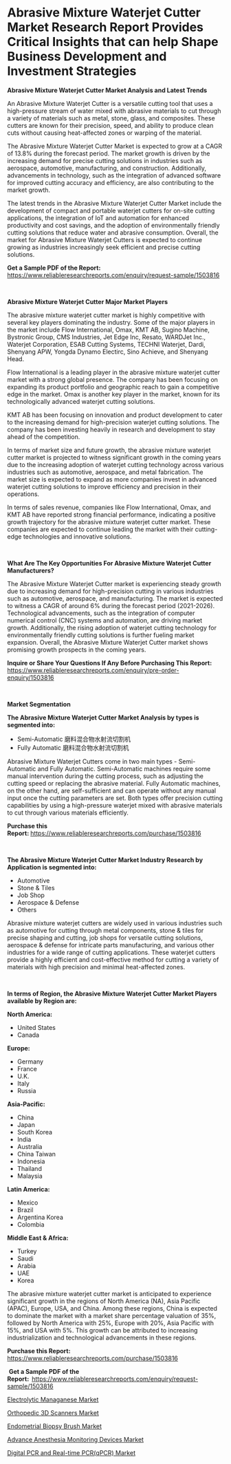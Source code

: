 <p><h1>Abrasive Mixture Waterjet Cutter Market Research Report Provides Critical Insights that can help Shape Business Development and Investment Strategies</h1></p><p><strong>Abrasive Mixture Waterjet Cutter Market Analysis and Latest Trends</strong></p>
<p><p>An Abrasive Mixture Waterjet Cutter is a versatile cutting tool that uses a high-pressure stream of water mixed with abrasive materials to cut through a variety of materials such as metal, stone, glass, and composites. These cutters are known for their precision, speed, and ability to produce clean cuts without causing heat-affected zones or warping of the material.</p><p>The Abrasive Mixture Waterjet Cutter Market is expected to grow at a CAGR of 13.8% during the forecast period. The market growth is driven by the increasing demand for precise cutting solutions in industries such as aerospace, automotive, manufacturing, and construction. Additionally, advancements in technology, such as the integration of advanced software for improved cutting accuracy and efficiency, are also contributing to the market growth.</p><p>The latest trends in the Abrasive Mixture Waterjet Cutter Market include the development of compact and portable waterjet cutters for on-site cutting applications, the integration of IoT and automation for enhanced productivity and cost savings, and the adoption of environmentally friendly cutting solutions that reduce water and abrasive consumption. Overall, the market for Abrasive Mixture Waterjet Cutters is expected to continue growing as industries increasingly seek efficient and precise cutting solutions.</p></p>
<p><strong>Get a Sample PDF of the Report:&nbsp;</strong> <a href="https://www.reliableresearchreports.com/enquiry/request-sample/1503816">https://www.reliableresearchreports.com/enquiry/request-sample/1503816</a></p>
<p>&nbsp;</p>
<p><strong>Abrasive Mixture Waterjet Cutter Major Market Players</strong></p>
<p><p>The abrasive mixture waterjet cutter market is highly competitive with several key players dominating the industry. Some of the major players in the market include Flow International, Omax, KMT AB, Sugino Machine, Bystronic Group, CMS Industries, Jet Edge Inc, Resato, WARDJet Inc., Waterjet Corporation, ESAB Cutting Systems, TECHNI Waterjet, Dardi, Shenyang APW, Yongda Dynamo Electirc, Sino Achieve, and Shenyang Head.</p><p>Flow International is a leading player in the abrasive mixture waterjet cutter market with a strong global presence. The company has been focusing on expanding its product portfolio and geographic reach to gain a competitive edge in the market. Omax is another key player in the market, known for its technologically advanced waterjet cutting solutions.</p><p>KMT AB has been focusing on innovation and product development to cater to the increasing demand for high-precision waterjet cutting solutions. The company has been investing heavily in research and development to stay ahead of the competition.</p><p>In terms of market size and future growth, the abrasive mixture waterjet cutter market is projected to witness significant growth in the coming years due to the increasing adoption of waterjet cutting technology across various industries such as automotive, aerospace, and metal fabrication. The market size is expected to expand as more companies invest in advanced waterjet cutting solutions to improve efficiency and precision in their operations.</p><p>In terms of sales revenue, companies like Flow International, Omax, and KMT AB have reported strong financial performance, indicating a positive growth trajectory for the abrasive mixture waterjet cutter market. These companies are expected to continue leading the market with their cutting-edge technologies and innovative solutions.</p></p>
<p>&nbsp;</p>
<p><strong>What Are The Key Opportunities For Abrasive Mixture Waterjet Cutter Manufacturers?</strong></p>
<p><p>The Abrasive Mixture Waterjet Cutter market is experiencing steady growth due to increasing demand for high-precision cutting in various industries such as automotive, aerospace, and manufacturing. The market is expected to witness a CAGR of around 6% during the forecast period (2021-2026). Technological advancements, such as the integration of computer numerical control (CNC) systems and automation, are driving market growth. Additionally, the rising adoption of waterjet cutting technology for environmentally friendly cutting solutions is further fueling market expansion. Overall, the Abrasive Mixture Waterjet Cutter market shows promising growth prospects in the coming years.</p></p>
<p><strong>Inquire or Share Your Questions If Any Before Purchasing This Report:</strong> <a href="https://www.reliableresearchreports.com/enquiry/pre-order-enquiry/1503816">https://www.reliableresearchreports.com/enquiry/pre-order-enquiry/1503816</a></p>
<p>&nbsp;</p>
<p><strong>Market Segmentation</strong></p>
<p><strong>The Abrasive Mixture Waterjet Cutter Market Analysis by types is segmented into:</strong></p>
<p><ul><li>Semi-Automatic 磨料混合物水射流切割机</li><li>Fully Automatic 磨料混合物水射流切割机</li></ul></p>
<p><p>Abrasive Mixture Waterjet Cutters come in two main types - Semi-Automatic and Fully Automatic. Semi-Automatic machines require some manual intervention during the cutting process, such as adjusting the cutting speed or replacing the abrasive material. Fully Automatic machines, on the other hand, are self-sufficient and can operate without any manual input once the cutting parameters are set. Both types offer precision cutting capabilities by using a high-pressure waterjet mixed with abrasive materials to cut through various materials efficiently.</p></p>
<p><strong>Purchase this Report:&nbsp;</strong><a href="https://www.reliableresearchreports.com/purchase/1503816">https://www.reliableresearchreports.com/purchase/1503816</a></p>
<p>&nbsp;</p>
<p><strong>The Abrasive Mixture Waterjet Cutter Market Industry Research by Application is segmented into:</strong></p>
<p><ul><li>Automotive</li><li>Stone & Tiles</li><li>Job Shop</li><li>Aerospace & Defense</li><li>Others</li></ul></p>
<p><p>Abrasive mixture waterjet cutters are widely used in various industries such as automotive for cutting through metal components, stone & tiles for precise shaping and cutting, job shops for versatile cutting solutions, aerospace & defense for intricate parts manufacturing, and various other industries for a wide range of cutting applications. These waterjet cutters provide a highly efficient and cost-effective method for cutting a variety of materials with high precision and minimal heat-affected zones.</p></p>
<p>&nbsp;</p>
<p><strong>In terms of Region, the Abrasive Mixture Waterjet Cutter Market Players available by Region are:</strong></p>
<p>
    <p> <strong> North America: </strong>
        <ul>
            <li>United States</li>
            <li>Canada</li>
        </ul>
        </p> 
    <p> <strong> Europe: </strong>
        <ul>
            <li>Germany</li>
            <li>France</li>
            <li>U.K.</li>
            <li>Italy</li>
            <li>Russia</li>
        </ul>
        </p> 
    <p> <strong> Asia-Pacific: </strong>
        <ul>
            <li>China</li>
            <li>Japan</li>
            <li>South Korea</li>
            <li>India</li>
            <li>Australia</li>
            <li>China Taiwan</li>
            <li>Indonesia</li>
            <li>Thailand</li>
            <li>Malaysia</li>
        </ul>
        </p> 
    <p> <strong> Latin America: </strong>
        <ul>
            <li>Mexico</li>
            <li>Brazil</li>
            <li>Argentina Korea</li>
            <li>Colombia</li>
        </ul>
        </p> 
    <p> <strong> Middle East & Africa: </strong>
        <ul>
            <li>Turkey</li>
            <li>Saudi</li>
            <li>Arabia</li>
            <li>UAE</li>
            <li>Korea</li>
        </ul>
    </p>
    </p>
<p><p>The abrasive mixture waterjet cutter market is anticipated to experience significant growth in the regions of North America (NA), Asia Pacific (APAC), Europe, USA, and China. Among these regions, China is expected to dominate the market with a market share percentage valuation of 35%, followed by North America with 25%, Europe with 20%, Asia Pacific with 15%, and USA with 5%. This growth can be attributed to increasing industrialization and technological advancements in these regions.</p></p>
<p><strong>Purchase this Report: </strong><a href="https://www.reliableresearchreports.com/purchase/1503816">https://www.reliableresearchreports.com/purchase/1503816</a></p>
<p>&nbsp;<strong>Get a Sample PDF of the Report:&nbsp;&nbsp;</strong><a href="https://www.reliableresearchreports.com/enquiry/request-sample/1503816">https://www.reliableresearchreports.com/enquiry/request-sample/1503816</a></p>
<p><strong></strong></p>
<p><p><a href="https://github.com/pgtimber/Market-Research-Report-List-1/blob/main/electrolytic-managanese-market.md">Electrolytic Managanese Market</a></p><p><a href="https://medium.com/@samirmayert_36715/orthopedic-3d-scanners-market-size-market-outlook-and-market-forecast-2024-to-2031-d7c687abbcf9">Orthopedic 3D Scanners Market</a></p><p><a href="https://github.com/lataunyatinikmelvin59ilbd0dv/Market-Research-Report-List-1/blob/main/endometrial-biopsy-brush-market.md">Endometrial Biopsy Brush Market</a></p><p><a href="https://medium.com/@samirmayert_36715/advance-anesthesia-monitoring-devices-market-trends-and-market-analysis-forecasted-for-period-3bd714903d89">Advance Anesthesia Monitoring Devices Market</a></p><p><a href="https://medium.com/@samirmayert_36715/digital-pcr-and-real-time-pcr-qpcr-market-analysis-and-sze-forecasted-for-period-from-2024-to-2031-460664ff6560">Digital PCR and Real-time PCR(qPCR) Market</a></p></p>